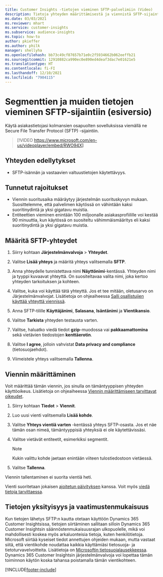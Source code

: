 ```yaml
---
title: Customer Insights -tietojen vieminen SFTP-palvelimiin (Video)
description: Tietoja yhteyden määrittämisestä ja viennistä SFTP-sijaintiin.
ms.date: 03/03/2021
ms.reviewer: mhart
ms.service: customer-insights
ms.subservice: audience-insights
ms.topic: how-to
author: pkieffer
ms.author: philk
manager: shellyha
ms.openlocfilehash: bb73c49cf87657b71e0c2f5934662b062eeffb21
ms.sourcegitcommit: 12910882ca990ec0e890ed4deaf3dac7e01621e5
ms.translationtype: HT
ms.contentlocale: fi-FI
ms.lasthandoff: 12/10/2021
ms.locfileid: "7904115"
---
```

# <a name="export-segments-and-other-data-to-sftp-preview"></a>Segmenttien ja muiden tietojen vieminen SFTP-sijaintiin (esiversio)

Käytä asiakastietojasi kolmansien osapuolten sovelluksissa viemällä ne Secure File Transfer Protocol (SFTP) -sijaintiin.

> [!VIDEO https://www.microsoft.com/en-us/videoplayer/embed/RWO94X]

## <a name="prerequisites-for-connection"></a>Yhteyden edellytykset

- SFTP-isännän ja vastaavien valtuustietojen käytettävyys.

## <a name="known-limitations"></a>Tunnetut rajoitukset

- Viennin suoritusaika määräytyy järjestelmän suorituskyvyn mukaan. Suosittelemme, että palvelimen käytössä on vähintään kaksi suoritinydintä ja yksi gigatavu muistia. 
- Entiteettien vieminen enintään 100 miljoonalle asiakasprofiilille voi kestää 90 minuuttia, kun käytössä on suositeltu vähimmäismääritys eli kaksi suoritinydintä ja yksi gigatavu muistia. 

## <a name="set-up-connection-to-sftp"></a>Määritä SFTP-yhteydet

1. Siirry kohtaan **Järjestelmänvalvoja** > **Yhteydet**.

1. Valitse **Lisää yhteys** ja määritä yhteys valitsemalla **SFTP**.

1. Anna yhteydelle tunnistettava nimi **Näyttönimi**-kentässä. Yhteyden nimi ja tyyppi kuvaavat yhteyttä. On suositeltavaa valita nimi, joka kertoo yhteyden tarkoituksen ja kohteen.

1. Valitse, kuka voi käyttää tätä yhteyttä. Jos et tee mitään, oletusarvo on Järjestelmänvalvojat. Lisätietoja on ohjeaiheessa [Salli osallistujien käyttää yhteyttä viennissä](connections.md#allow-contributors-to-use-a-connection-for-exports).

1. Anna SFTP-tilille **Käyttäjänimi**, **Salasana**, **Isäntänimi** ja **Vientikansio**.

1. Valitse **Tarkista** yhteyden testausta varten.

1. Valitse, haluatko viedä tiedot **gzip**-muodossa vai **pakkaamattomina** sekä vietävien tiedostojen **kenttäerotin**.

1. Valitse **I agree**, jolloin vahvistat **Data privacy and compliance** (tietosuojaehdot).

1. Viimeistele yhteys valitsemalla **Tallenna**.

## <a name="configure-an-export"></a>Viennin määrittäminen

Voit määrittää tämän viennin, jos sinulla on tämäntyyppisen yhteyden käyttöoikeus. Lisätietoja on ohjeaiheessa [Viennin määrittämiseen tarvittavat oikeudet](export-destinations.md#set-up-a-new-export).

1. Siirry kohtaan **Tiedot** > **Viennit**.

1. Luo uusi vienti valitsemalla **Lisää kohde**.

1. Valitse **Yhteys vientiä varten** -kentässä yhteys SFTP-osasta. Jos et näe tämän osan nimeä, tämäntyyppisiä yhteyksiä ei ole käytettävissäsi.

1. Valitse vietävät entiteetit, esimerkiksi segmentit.

   > [!NOTE]
   > Kukin valittu kohde jaetaan enintään viiteen tulostiedostoon vietäessä. 

1. Valitse **Tallenna**.

Viennin tallentaminen ei suorita vientiä heti.

Vienti suoritetaan jokaisen [ajoitetun päivityksen](system.md#schedule-tab) kanssa. Voit myös [viedä tietoja tarvittaessa](export-destinations.md#run-exports-on-demand). 

## <a name="data-privacy-and-compliance"></a>Tietojen yksityisyys ja vaatimustenmukaisuus

Kun tietojen lähetys SFTP:n kautta otetaan käyttöön Dynamics 365 Customer Insightsissa, tietojen siirtäminen sallitaan silloin Dynamics 365 Customer Insightsin säännöstenmukaisuusrajan ulkopuolelle, mikä voi mahdollisesti koskea myös arkaluonteisia tietoja, kuten henkilötietoja. Microsoft siirtää kyseiset tiedot annettujen ohjeiden mukaan, mutta vastaat siitä, että vientikohde noudattaa kaikkia käyttämiäsi tietosuoja- ja tietoturvavelvoitteita. Lisätietoja on [Microsoftin tietosuojalausekkeessa](https://go.microsoft.com/fwlink/?linkid=396732).
Dynamics 365 Customer Insightsin järjestelmänvalvoja voi lopettaa tämän toiminnon käytön koska tahansa poistamalla tämän vientikohteen.

[!INCLUDE[footer-include](../includes/footer-banner.md)]
